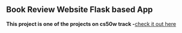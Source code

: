 ## Book Review Website Flask based App
**This project is one of the projects on cs50w track -**[check it out here](https://docs.cs50.net/web/2019/x/projects/1/project1.html)